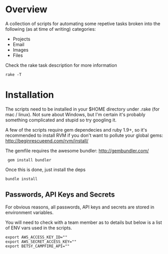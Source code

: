 # Overview

A collection of scripts for automating some repetive tasks broken into the following (as at time of writing) categories:

* Projects
* Email
* Images
* Files

Check the rake task description for more information

	rake -T
	

# Installation

The scripts need to be installed in your $HOME directory under .rake (for mac / linux). Not sure about Windows, but I'm certain it's probably something complicated and stupid so try googling it.

A few of the scripts require gem dependecies and ruby 1.9+, so it's recommended to install RVM if you don't want to pollute your global gems: <http://beginrescueend.com/rvm/install/>

The gemfile requires the awesome bundler:
<http://gembundler.com/>

	 gem install bundler
	 

Once this is done, just install the deps
	
	bundle install
	
## Passwords, API Keys and Secrets

For obvious reasons, all passwords, API keys and secrets are stored in environment variables.

You will need to check with a team member as to details but below is a list of ENV vars used in the scripts.

	export AWS_ACCESS_KEY_ID=""
	export AWS_SECRET_ACCESS_KEY=""
	export BETSY_CAMPFIRE_API=""





